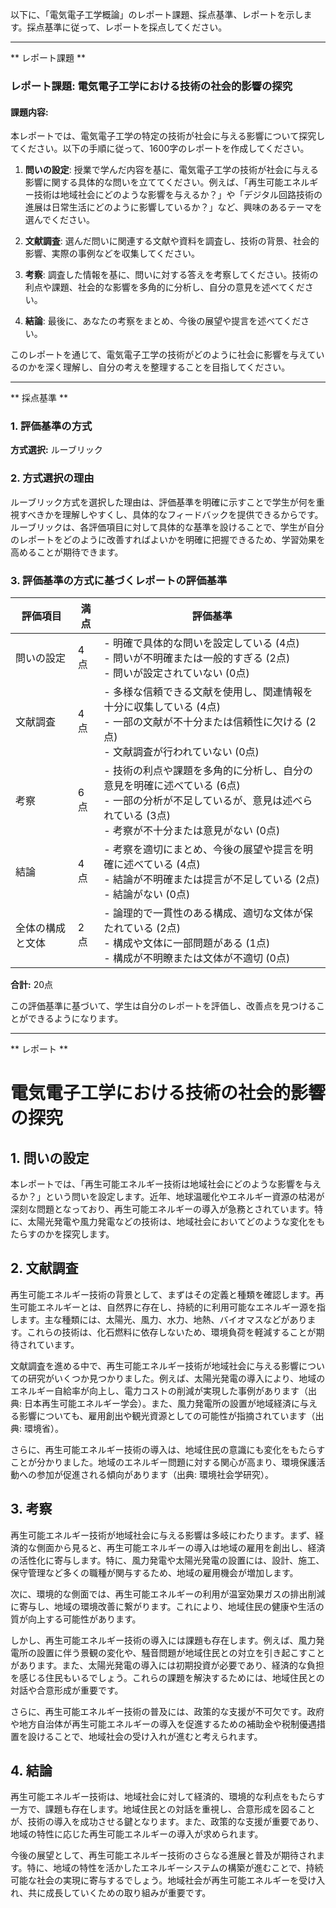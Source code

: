 以下に、「電気電子工学概論」のレポート課題、採点基準、レポートを示します。採点基準に従って、レポートを採点してください。

---------------------------------------
** レポート課題 **

### レポート課題: 電気電子工学における技術の社会的影響の探究

#### 課題内容:
本レポートでは、電気電子工学の特定の技術が社会に与える影響について探究してください。以下の手順に従って、1600字のレポートを作成してください。

1. **問いの設定**: 授業で学んだ内容を基に、電気電子工学の技術が社会に与える影響に関する具体的な問いを立ててください。例えば、「再生可能エネルギー技術は地域社会にどのような影響を与えるか？」や「デジタル回路技術の進展は日常生活にどのように影響しているか？」など、興味のあるテーマを選んでください。

2. **文献調査**: 選んだ問いに関連する文献や資料を調査し、技術の背景、社会的影響、実際の事例などを収集してください。

3. **考察**: 調査した情報を基に、問いに対する答えを考察してください。技術の利点や課題、社会的な影響を多角的に分析し、自分の意見を述べてください。

4. **結論**: 最後に、あなたの考察をまとめ、今後の展望や提言を述べてください。

このレポートを通じて、電気電子工学の技術がどのように社会に影響を与えているのかを深く理解し、自分の考えを整理することを目指してください。

---------------------------------------
** 採点基準 **

### 1. 評価基準の方式
**方式選択:** ルーブリック

### 2. 方式選択の理由
ルーブリック方式を選択した理由は、評価基準を明確に示すことで学生が何を重視すべきかを理解しやすくし、具体的なフィードバックを提供できるからです。ルーブリックは、各評価項目に対して具体的な基準を設けることで、学生が自分のレポートをどのように改善すればよいかを明確に把握できるため、学習効果を高めることが期待できます。

### 3. 評価基準の方式に基づくレポートの評価基準

| 評価項目               | 満点 | 評価基準                                                                                     |
|------------------------|------|----------------------------------------------------------------------------------------------|
| 問いの設定             | 4点  | - 明確で具体的な問いを設定している (4点) <br> - 問いが不明確または一般的すぎる (2点) <br> - 問いが設定されていない (0点) |
| 文献調査               | 4点  | - 多様な信頼できる文献を使用し、関連情報を十分に収集している (4点) <br> - 一部の文献が不十分または信頼性に欠ける (2点) <br> - 文献調査が行われていない (0点) |
| 考察                   | 6点  | - 技術の利点や課題を多角的に分析し、自分の意見を明確に述べている (6点) <br> - 一部の分析が不足しているが、意見は述べられている (3点) <br> - 考察が不十分または意見がない (0点) |
| 結論                   | 4点  | - 考察を適切にまとめ、今後の展望や提言を明確に述べている (4点) <br> - 結論が不明確または提言が不足している (2点) <br> - 結論がない (0点) |
| 全体の構成と文体       | 2点  | - 論理的で一貫性のある構成、適切な文体が保たれている (2点) <br> - 構成や文体に一部問題がある (1点) <br> - 構成が不明瞭または文体が不適切 (0点) |

**合計:** 20点

この評価基準に基づいて、学生は自分のレポートを評価し、改善点を見つけることができるようになります。

---------------------------------------
** レポート **
# 電気電子工学における技術の社会的影響の探究

## 1. 問いの設定

本レポートでは、「再生可能エネルギー技術は地域社会にどのような影響を与えるか？」という問いを設定します。近年、地球温暖化やエネルギー資源の枯渇が深刻な問題となっており、再生可能エネルギーの導入が急務とされています。特に、太陽光発電や風力発電などの技術は、地域社会においてどのような変化をもたらすのかを探究します。

## 2. 文献調査

再生可能エネルギー技術の背景として、まずはその定義と種類を確認します。再生可能エネルギーとは、自然界に存在し、持続的に利用可能なエネルギー源を指します。主な種類には、太陽光、風力、水力、地熱、バイオマスなどがあります。これらの技術は、化石燃料に依存しないため、環境負荷を軽減することが期待されています。

文献調査を進める中で、再生可能エネルギー技術が地域社会に与える影響についての研究がいくつか見つかりました。例えば、太陽光発電の導入により、地域のエネルギー自給率が向上し、電力コストの削減が実現した事例があります（出典: 日本再生可能エネルギー学会）。また、風力発電所の設置が地域経済に与える影響についても、雇用創出や観光資源としての可能性が指摘されています（出典: 環境省）。

さらに、再生可能エネルギー技術の導入は、地域住民の意識にも変化をもたらすことが分かりました。地域のエネルギー問題に対する関心が高まり、環境保護活動への参加が促進される傾向があります（出典: 環境社会学研究）。

## 3. 考察

再生可能エネルギー技術が地域社会に与える影響は多岐にわたります。まず、経済的な側面から見ると、再生可能エネルギーの導入は地域の雇用を創出し、経済の活性化に寄与します。特に、風力発電や太陽光発電の設置には、設計、施工、保守管理など多くの職種が関与するため、地域の雇用機会が増加します。

次に、環境的な側面では、再生可能エネルギーの利用が温室効果ガスの排出削減に寄与し、地域の環境改善に繋がります。これにより、地域住民の健康や生活の質が向上する可能性があります。

しかし、再生可能エネルギー技術の導入には課題も存在します。例えば、風力発電所の設置に伴う景観の変化や、騒音問題が地域住民との対立を引き起こすことがあります。また、太陽光発電の導入には初期投資が必要であり、経済的な負担を感じる住民もいるでしょう。これらの課題を解決するためには、地域住民との対話や合意形成が重要です。

さらに、再生可能エネルギー技術の普及には、政策的な支援が不可欠です。政府や地方自治体が再生可能エネルギーの導入を促進するための補助金や税制優遇措置を設けることで、地域社会の受け入れが進むと考えられます。

## 4. 結論

再生可能エネルギー技術は、地域社会に対して経済的、環境的な利点をもたらす一方で、課題も存在します。地域住民との対話を重視し、合意形成を図ることが、技術の導入を成功させる鍵となります。また、政策的な支援が重要であり、地域の特性に応じた再生可能エネルギーの導入が求められます。

今後の展望として、再生可能エネルギー技術のさらなる進展と普及が期待されます。特に、地域の特性を活かしたエネルギーシステムの構築が進むことで、持続可能な社会の実現に寄与するでしょう。地域社会が再生可能エネルギーを受け入れ、共に成長していくための取り組みが重要です。

